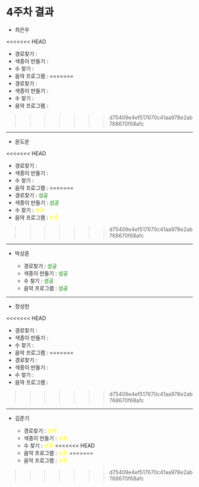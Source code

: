 # 4주차 결과

- 최은우

<<<<<<< HEAD
  - 경로찾기 : <font color="green">  </font>
  - 색종이 만들기 : <font color="green">  </font>
  - 수 찾기 : <font color="green">  </font>
  - 음악 프로그램 : <font color="green">  </font>
=======
  - 경로찾기 : <font color="green"> </font>
  - 색종이 만들기 : <font color="green"> </font>
  - 수 찾기 : <font color="green"> </font>
  - 음악 프로그램 : <font color="green"> </font>
>>>>>>> d75409e4ef517670c41aa978e2ab768670f68afc

---

- 윤도운

<<<<<<< HEAD
  - 경로찾기 : <font color="green">  </font>
  - 색종이 만들기 : <font color="green">  </font>
  - 수 찾기 : <font color="green">  </font>
  - 음악 프로그램 : <font color="green">  </font>
=======
  - 경로찾기 : <font color="green"> 성공 </font>
  - 색종이 만들기 : <font color="green"> 성공 </font>
  - 수 찾기 : <font color="yellow"> 보류 </font>
  - 음악 프로그램 : <font color="yellow"> 보류 </font>
>>>>>>> d75409e4ef517670c41aa978e2ab768670f68afc

---

- 박상훈

  - 경로찾기 : <font color="green"> 성공 </font>
  - 색종이 만들기 : <font color="green"> 성공 </font>
  - 수 찾기 : <font color="green"> 성공 </font>
  - 음악 프로그램 : <font color="green"> 성공 </font>

---

- 정성헌

<<<<<<< HEAD
  - 경로찾기 : <font color="green">  </font>
  - 색종이 만들기 : <font color="green">  </font>
  - 수 찾기 : <font color="green">  </font>
  - 음악 프로그램 : <font color="green">  </font>
=======
  - 경로찾기 : <font color="green"> </font>
  - 색종이 만들기 : <font color="green"> </font>
  - 수 찾기 : <font color="green"> </font>
  - 음악 프로그램 : <font color="green"> </font>
>>>>>>> d75409e4ef517670c41aa978e2ab768670f68afc

---

- 김준기

  - 경로찾기 : <font color="yellow"> 보류 </font>
  - 색종이 만들기 : <font color="yellow"> 보류 </font>
  - 수 찾기 : <font color="yellow"> 보류 </font>
<<<<<<< HEAD
  - 음악 프로그램 : <font color="yellow"> 보류 </font>
=======
  - 음악 프로그램 : <font color="yellow"> 보류 </font>
>>>>>>> d75409e4ef517670c41aa978e2ab768670f68afc

